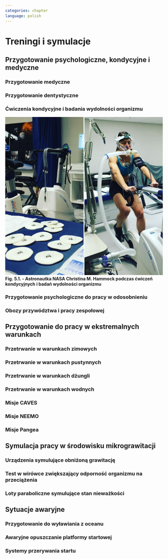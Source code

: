 ```yaml
---
categories: chapter
language: polish
---
```


# Treningi i symulacje
<!-- TODO: Treningi i symulacje
- Astronaut Pilots and Commanders are a breed apart, as are Test Pilots.  These are people with total control over their emotions and reactions, rarely if ever flustered.  If you've watched test pilots flying aircraft in Air Shows, and seen planes literally come apart and the pilot stays seemingly forever in the cockpit, before a last ditch ejection, then you know the kind of people I'm talking about.  I have flown simulations with Astronauts and they really do have ice water running through their veins.  Nothing rattles them.  They do not have a death wish, but they face every situation, including the toughest ones, with a calm that's nearly impossible to believe.
- http://www.asc-csa.gc.ca/eng/astronauts/about-the-job/basic-training.asp
- Canadian Astronaut Basic training covers many subjects, including:
    - CSA orientation
    - History of space flight
    - Fundamentals of space flight
    - Space operations and procedures
    - International Space Station systems
    - Life science
    - Materials and fluid science
    - Earth observation
    - Space science
    - Robotics
    - Human behaviour and performance
    - Flight training
    - Parachute jumps
    - Physical training
    - First aid and CPR
    - Language training (e.g. learning Russian)
    - Operation of photographic equipment
    - Media relations
    - Survival training
- http://www.asc-csa.gc.ca/eng/astronauts/about-the-job/flight-training.asp
- http://www.asc-csa.gc.ca/eng/astronauts/about-the-job/ongoing-training.asp
-->

## Przygotowanie psychologiczne, kondycyjne i medyczne

### Przygotowanie medyczne
<!-- TODO: Przygotowanie medyczne
- http://www.asc-csa.gc.ca/eng/astronauts/about-the-job/ongoing-training.asp
- Given all of the risks involved in space missions and the requirements of certain scientific experiments, the astronauts must be able to perform medical interventions if necessary, such as:
    - drawing blood
    - ultrasounds
    - cardio-pulmonary resuscitation
    - sutures
-->

### Przygotowanie dentystyczne
<!-- TODO:
- http://www.asc-csa.gc.ca/eng/astronauts/about-the-job/ongoing-training.asp
- In 1973, cosmonaut Yuri Romanenko experienced tooth pain during the Salyut 6 mission. He suffered for two weeks until the crew returned to Earth! Since then, astronauts have received training in dentistry.
-->

### Ćwiczenia kondycyjne i badania wydolności organizmu

![Fig. 5.1. - Astronautka NASA Christina M. Hammock podczas ćwiczeń kondycyjnych i badań wydolności organizmu](/img/fitness-training.jpg)
**Fig. 5.1. - Astronautka NASA Christina M. Hammock podczas ćwiczeń kondycyjnych i badań wydolności organizmu**

### Przygotowanie psychologiczne do pracy w odosobnieniu
<!-- TODO:
- Przygotowanie do samotności
- Brak bliskich
- Psychika
- requirements: mental, spiritual (emotional), physical fitness
- dealing with stress, emotional and physical
-->

### Obozy przywództwa i pracy zespołowej

## Przygotowanie do pracy w ekstremalnych warunkach
<!-- TODO: Ekstremalne warunki
- hiking
- planetary science
- geology
- poznawanie siebie i innych w zespole aby być lepszymi kumplami
    - expeditionary training
    - graduation of national outdoor leadership school, Orlando, Wyoming (hike 8 days and 8 nights)
        - east temple peak
        - walking up to the peak holding hands z innymi
- Tzw. survival training
-->

### Przetrwanie w warunkach zimowych
<!-- TODO: Przetrwanie w warunkach zimowych
- Jazda na nartach crosscountry, ciągnąć 75kg nosze z plecakiem w zimną zimę
- Winter show shelter construction, techniques and procedures
- Living outdoors in arctic Alaska
- Proper way to defecate in snow and freezing temperature
- Navigation in snow mountains, being aware of avalanches.
- Practicing searching for bodies under snow avalanche (using beacon system); avalanche beacon; homing beacon and monitor
- In part of the Survival, instructors disappear and crew need to survive
- Russian survival training is easier. It last for 2.5day. They encourage you to have fire to have cold. Woods 8 miles outside of star city. Minus 26 degrees in night
- Before 1 day of instructions and theories
- Cosmonauts has to have training before they are flying, no matter how many times they had it before
- Before going out, change to winter survival gear
- Different suit for Water, ice cold water, survival
- Construction of "lean to" shelter.
- Wigwams need air circulation, otherwise you can inhale carbon monoxide
- Two fires. Signal fire (fast, hot, top) and shelter fire next to the shelter, constantly maintained
- Using navy army food rations (MRI)
- Incapacitated astronaut while medevac (broken leg)
-->

### Przetrwanie w warunkach pustynnych
<!-- TODO: Przetrwanie w warunkach pustynnych
- cook and eat snake
- how to make a water in the desert
-->

### Przetrwanie w warunkach dżungli

### Przetrwanie w warunkach wodnych

### Misje CAVES

### Misje NEEMO
<!-- TODO: NEEMO
- Key West, Florida
- Day 1
    - zapoznanie z wodą
    - nurkowanie w rafie koralowej
    - nauka nurkowania
- Day 2
    - zapoznanie ze sprzętem, hełm
-->

### Misje Pangea

## Symulacja pracy w środowisku mikrograwitacji

### Urządzenia symulujące obniżoną grawitację
<!-- TODO: Urządzenia symulujące obiżoną grawitację
- liny i poruszanie się po ścianie w boki (z programu apollo)
- urządzenie na którym trenował Ed White poruszanie się w kosmosie
- MAT Multi Axial Trainer
- vertical threadmill (poruszanie się w górę)
-->

### Test w wirówce zwiększający odporność organizmu na przeciążenia

### Loty paraboliczne symulujące stan nieważkości
<!-- TODO: Loty paraboliczne symulujące stan nieważkości
- (Zero-G Flight) - Vomit Commet
- Poprzenie samoloty wykorzystywane przez NASA
- Zero-G corp Boeing 727
- Samoloty wykorzystywane przez Ruskich
- ESA samolot
-->

## Sytuacje awaryjne
<!-- TODO: Sytuacje awaryjne
- In his book, An Astronaut's Guide to Life on Earth, astronaut Chris Hadfield explains a chilling training exercise called a 'death sim'. It's designed to help prepare astronauts for what they should do in the event of the death of one of their colleagues. Death sims usually operate as a roundtable discussion in which one astronaut is announced as having died and whoever is leading the exercise will throw curveballs into the hypothetical scenario that plays out. In his book, Hadfield explains what it was like listening to his own death sim played out: "We've just received word from the Station: Chris is dead." Immediately, people start working the problem. Okay, what are we going to do with his corpse? There are no body bags on Station, so should we shove it in a spacesuit and stick it in a locker? But what about the smell? Should we send it back to Earth on a resupply ship and let it burn up with the rest of the garbage on re-entry? Jettison it during a spacewalk and let it float away into space? The death sims force the astronauts to really think through how they should respond, Hadfield writes: "Who should tell my parents their son is dead? By phone or in person? Where will they even be - at the farm or at the cottage? Do we need two plans, then, depending on where my mom and dad are?" I'm guessing a similar sim might have been done for the Apollo astronauts.
-->

### Przygotowanie do wyławiania z oceanu
<!-- TODO: Przygotowanie do wyławiania z oceanu
- Przy szkoleniu wodnym, opuszczanie kapsuły w wodzie są dwie opcje
    - w skafandrze wodnym suchym (zdążyli się przebrać)
    - Awaryjne w skafandrze Sokol
- Odpalanie racy i dmuchanie jacketów jak nurkowie
-->

### Awaryjne opuszczanie platformy startowej
<!-- TODO: Awaryjne opuszczanie platformy startowej
- MRAP - Mine resistant ambush protected vehicles  - opancerzony samochód do ewakuacji astronautów z launch pad
- Wagoniki ze space shuttle
-->

### Systemy przerywania startu

